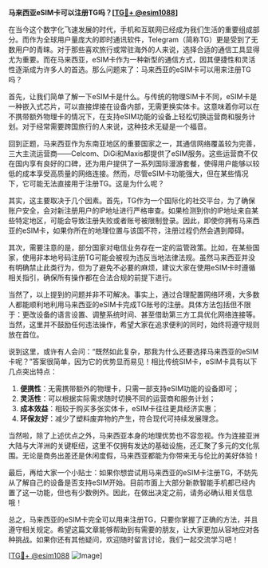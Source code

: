 **马来西亚eSIM卡可以注册TG吗？[[TG💪+ @esim1088](https://t.me/s/esim1088)]**

在当今这个数字化飞速发展的时代，手机和互联网已经成为我们生活的重要组成部分。而作为全球用户量庞大的即时通讯软件，Telegram（简称TG）更是受到了无数用户的青睐。对于那些喜欢旅行或常驻海外的人来说，选择合适的通信工具显得尤为重要。而在马来西亚，eSIM卡作为一种新型的通信方式，因其便捷性和灵活性逐渐成为许多人的首选。那么问题来了：马来西亚的eSIM卡可以用来注册TG吗？

首先，让我们简单了解一下eSIM卡是什么。与传统的物理SIM卡不同，eSIM卡是一种嵌入式芯片，可以直接焊接在设备内部，无需更换实体卡。这意味着你可以在不携带额外物理卡的情况下，在支持eSIM功能的设备上轻松切换运营商和服务计划。对于经常需要跨国旅行的人来说，这种技术无疑是一个福音。

回到正题，马来西亚作为东南亚地区的重要国家之一，其通信网络覆盖较为完善，三大主流运营商——Celcom、DiGi和Maxis都提供了eSIM服务。这些运营商不仅在国内享有良好的口碑，还为用户提供了一系列国际漫游套餐，使得用户能够以较低的成本享受高质量的网络连接。然而，尽管eSIM卡功能强大，但在某些情况下，它可能无法直接用于注册TG。这是为什么呢？

其实，这主要取决于几个因素。首先，TG作为一个国际化的社交平台，为了确保账户安全，会对新注册用户的IP地址进行严格审查。如果检测到你的IP地址来自某些特定地区，可能会导致注册失败或者账号被限制登录。因此，即使你拥有马来西亚的eSIM卡，如果你所在的地理位置与该国不符，注册过程仍然会遇到障碍。

其次，需要注意的是，部分国家对电信业务存在一定的监管政策。比如，在某些国家，使用非本地号码注册TG可能会被视为违反当地法律法规。虽然马来西亚并没有明确禁止此类行为，但为了避免不必要的麻烦，建议大家在使用eSIM卡时遵循相关指引，确保所有操作都在合法合规的前提下进行。

当然了，以上提到的问题并非不可解决。事实上，通过合理配置网络环境，大多数人都能顺利地利用马来西亚的eSIM卡完成TG账号的注册。具体方法包括但不限于：更改设备的语言设置、调整系统时间、甚至借助第三方工具优化网络连接等。当然，这里并不鼓励任何违法操作，希望大家在追求便利的同时，始终将遵守规则放在首位。

说到这里，或许有人会问：“既然如此复杂，那我为什么还要选择马来西亚的eSIM卡呢？”答案很简单，因为它的优势显而易见！相比传统SIM卡，eSIM卡具有以下几点突出特点：

1. **便携性**：无需携带额外的物理卡，只需一部支持eSIM功能的设备即可；
2. **灵活性**：可以根据实际需求随时切换不同的运营商和服务计划；
3. **成本效益**：相较于购买多张实体卡，eSIM卡往往更具经济实惠；
4. **环保友好**：减少了塑料废弃物的产生，符合现代可持续发展理念。

当然啦，除了上述优点之外，马来西亚本身的地理优势也不容忽视。作为连接亚洲大陆与大洋洲的关键枢纽，这里不仅拥有发达的基础设施，还汇聚了多元的文化氛围。无论是商务出差还是休闲度假，马来西亚都能为你带来无与伦比的美好体验！

最后，再给大家一个小贴士：如果你想尝试用马来西亚的eSIM卡注册TG，不妨先从了解自己的设备是否支持eSIM开始。目前市面上大部分新款智能手机都已经内置了这一功能，但也有少数例外。因此，在做出决定之前，请务必确认相关信息哦！

总之，马来西亚的eSIM卡完全可以用来注册TG，只要你掌握了正确的方法，并且遵守相关规定。希望这篇文章能够帮助到有需要的朋友，让大家更加从容地应对各种挑战。如果你还有其他疑问，欢迎随时留言讨论，我们一起交流学习吧！

[[TG💪+ @esim1088](https://t.me/s/esim1088) ![Image](https://i.postimg.cc/4NQfJmqS/Snipaste-2025-05-13-00-14-12.png)]